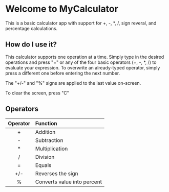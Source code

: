 Welcome to MyCalculator
======

This is a basic calculator app with support for +, -, *, /, sign reveral, and percentage calculations.

How do I use it?
------
This calculator supports one operation at a time. Simply type in the desired operations and press "=" or any of the four basic operators (+, -, *, /) to evaluate your expression. To overwrite an already-typed operator, simply press a different one before entering the next number.

The "+/-" and "%" signs are applied to the last value on-screen. 

To clear the screen, press "C"

Operators
------
| Operator 		| Function
|:-------------:|:----------------------------
| +		   		| Addition
| -		   		| Subtraction
| *		   		| Multiplication
| /		   		| Division
| =		   		| Equals
| +/-	   		| Reverses the sign
| %		   		| Converts value into percent